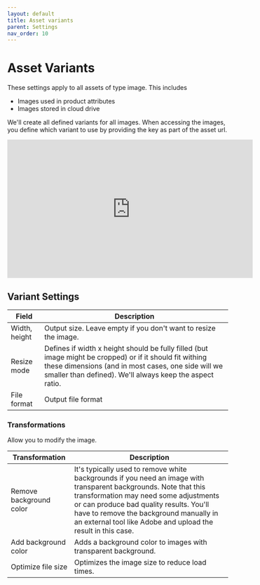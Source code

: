 ```yaml
---
layout: default
title: Asset variants
parent: Settings
nav_order: 10
---
```


# Asset Variants

These settings apply to all assets of type image. This includes

* Images used in product attributes
* Images stored in cloud drive

We'll create all defined variants for all images. When accessing the images, you define which variant to use by providing the key as part of the asset url.

<iframe width="560" height="315" src="https://www.youtube.com/embed/mWZbFU9ICIU" title="YouTube video player" frameborder="0" allow="accelerometer; autoplay; clipboard-write; encrypted-media; gyroscope; picture-in-picture" allowfullscreen></iframe>

## Variant Settings

|Field|Description |
|--|-- |
|Width, height|Output size. Leave empty if you don't want to resize the image.
|Resize mode| Defines if width x height should be fully filled (but image might be cropped) or if it should fit withing these dimensions (and in most cases, one side will we smaller than defined). We'll always keep the aspect ratio.
|File format|Output file format

### Transformations
Allow you to modify the image.

|Transformation|Description |
|--|-- |
|Remove background color| It's typically used to remove white backgrounds if you need an image with transparent backgrounds. Note that this transformation may need some adjustments or can produce bad quality results. You'll have to remove the background manually in an external tool like Adobe and upload the result in this case.
|Add background color| Adds a background color to images with transparent background.
|Optimize file size| Optimizes the image size to reduce load times.